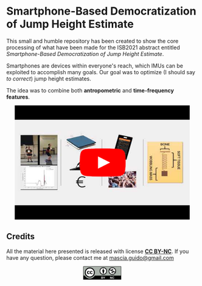 # Smartphone-Based Democratization of Jump Height Estimate

This small and humble repository has been created to show the core processing of what have been made for the ISB2021 abstract entitled *Smartphone-Based Democratization of Jump Height Estimate*. 

Smartphones are devices within everyone's reach, which IMUs can be exploited to accomplish many goals. Our goal was to optimize (I should say *to correct*) jump height estimates. 

The idea was to combine both **antropometric** and **time-frequency features**.

<p align="center"><kbd><a href = "http://www.youtube.com/watch?v=Zc1udsMlZv0">
  <img width="460" height="300" src="./misc/yt_link.png" alt = "Smartphone-Based Democratization of Jump Height Estimate"> </a> </kbd>
</p>

## Credits
All the material here presented is released with license **<a href = "https://creativecommons.org/licenses/by-nc/4.0/legalcode">CC BY-NC</a>**.
If you have any question, please contact me at <a href = "mailto:mascia.guido@gmail.com">mascia.guido@gmail.com</a>

<p align="center"><a href = "https://creativecommons.org/licenses/by-nc/4.0">
  <img width="100" height="35" src="./misc/by-nc.png" alt = "CC BY NC"> </a>
</p>

